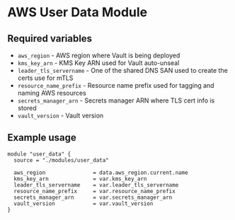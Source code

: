 # AWS User Data Module

## Required variables

* `aws_region` - AWS region where Vault is being deployed
* `kms_key_arn` - KMS Key ARN used for Vault auto-unseal
* `leader_tls_servername` - One of the shared DNS SAN used to create the certs use for mTLS
* `resource_name_prefix` - Resource name prefix used for tagging and naming AWS resources
* `secrets_manager_arn` - Secrets manager ARN where TLS cert info is stored
* `vault_version` - Vault version

## Example usage

```hcl
module "user_data" {
  source = "./modules/user_data"

  aws_region               = data.aws_region.current.name
  kms_key_arn              = var.kms_key_arn
  leader_tls_servername    = var.leader_tls_servername
  resource_name_prefix     = var.resource_name_prefix
  secrets_manager_arn      = var.secrets_manager_arn
  vault_version            = var.vault_version
}
```


